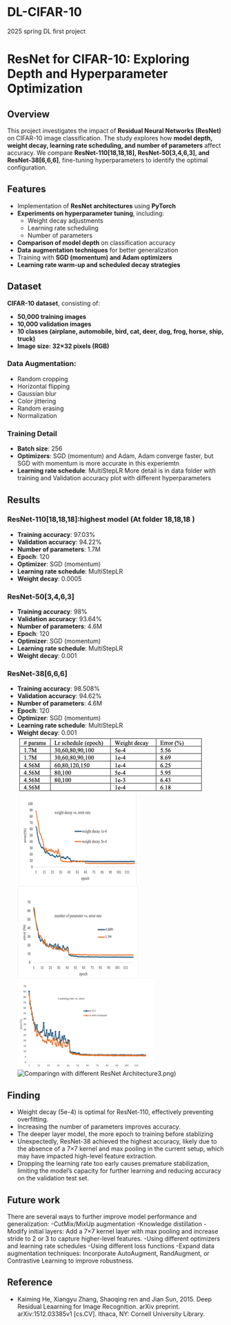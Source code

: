 # DL-CIFAR-10

2025 spring DL first project

# ResNet for CIFAR-10: Exploring Depth and Hyperparameter Optimization

## Overview

This project investigates the impact of **Residual Neural Networks (ResNet)** on CIFAR-10 image classification. The study explores how **model depth, weight decay, learning rate scheduling, and number of parameters** affect accuracy. We compare **ResNet-110\[18,18,18\], ResNet-50\[3,4,6,3\], and ResNet-38\[6,6,6\]**, fine-tuning hyperparameters to identify the optimal configuration.

## Features

- Implementation of **ResNet architectures** using **PyTorch**
- **Experiments on hyperparameter tuning**, including:
  - Weight decay adjustments
  - Learning rate scheduling
  - Number of parameters
- **Comparison of model depth** on classification accuracy
- **Data augmentation techniques** for better generalization
- Training with **SGD (momentum) and Adam optimizers**
- **Learning rate warm-up and scheduled decay strategies**

## Dataset

**CIFAR-10 dataset**, consisting of:

- **50,000 training images**
- **10,000 validation images**
- **10 classes (airplane, automobile, bird, cat, deer, dog, frog, horse, ship, truck)**
- **Image size: 32×32 pixels (RGB)**

### Data Augmentation:

- Random cropping
- Horizontal flipping
- Gaussian blur
- Color jittering
- Random erasing
- Normalization

### Training Detail

- **Batch size**: 256
- **Optimizers**: SGD (momentum) and Adam, Adam converge faster, but SGD with momentum is more accurate in this experiemtn
- **Learning rate schedule**: MultiStepLR
  More detail is in data folder with training and Validation accuracy plot with different hyperparameters

## Results

### ResNet-110\[18,18,18\]:highest model (At folder 18,18,18 )

- **Training accuracy**: 97.03%
- **Validation accuracy**: 94.22%
- **Number of parameters**: 1.7M
- **Epoch**: 120
- **Optimizer**: SGD (momentum)
- **Learning rate schedule**: MultiStepLR
- **Weight decay**: 0.0005

### ResNet-50\[3,4,6,3\]

- **Training accuracy**: 98%
- **Validation accuracy**: 93.64%
- **Number of parameters**: 4.6M
- **Epoch**: 120
- **Optimizer**: SGD (momentum)
- **Learning rate schedule**: MultiStepLR
- **Weight decay**: 0.001

### ResNet-38\[6,6,6\]

- **Training accuracy**: 98.508%
- **Validation accuracy**: 94.62%
- **Number of parameters**: 4.6M
- **Epoch**: 120
- **Optimizer**: SGD (momentum)
- **Learning rate schedule**: MultiStepLR
- **Weight decay**: 0.001
  ![ResNet-110 table](images/picture1.png)
  ![Weight Decay vs. error rate on ResNet-110](images/1.png)
  ![# parameters vs. error rate on ResNet-110](images/2.png)
  ![Learning rate vs. error rate on ResNet-110](images/3.png)
  ![Comparingn with different ResNet Architecture](images/pic2.png)3.png)

## Finding

- Weight decay (5e-4) is optimal for ResNet-110, effectively preventing overfitting.
- Increasing the number of parameters improves accuracy.
- The deeper layer model, the more epoch to training before stablizing
- Unexpectedly, ResNet-38 achieved the highest accuracy, likely due to the absence of a 7×7 kernel and max pooling in the current setup, which may have impacted high-level feature extraction.
- Dropping the learning rate too early causes premature stabilization, limiting the model’s capacity for further learning and reducing accuracy on the validation test set.

## Future work

There are several ways to further improve model performance and generalization:
-CutMix/MixUp augmentation
-Knowledge distillation
-Modify initial layers: Add a 7×7 kernel layer with max pooling and increase stride to 2 or 3 to capture higher-level features.
-Using different optimizers and learning rate schedules
-Using different loss functions
-Expand data augmentation techniques: Incorporate AutoAugment, RandAugment, or Contrastive Learning to improve robustness.

## Reference

- Kaiming He, Xiangyu Zhang, Shaoqing ren and Jian Sun, 2015. Deep Residual Leaarning for Image Recognition. arXiv preprint. arXiv:1512.03385v1 [cs.CV]. Ithaca, NY: Cornell University Library.
